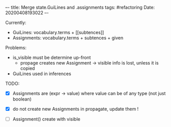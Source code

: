 –-
title: Merge state.GuiLines and .assignments
tags: #refactoring
Date: 20200408193022
–-

Currently:
* GuiLines: vocabulary.terms + [[subtences]]
* Assignments: vocabulary.terms + subtences + given

Problems:
* is_visible must be determine up-front
    * propage creates new Assignment → visible info is lost, unless it is copied
* GuiLines used in inferences

TODO:
- [x] Assignments are (expr → value) where value can be of any type (not just boolean)
- [x] do not create new Assignments in propagate, update them !
- [ ] Assignment() create with visible

